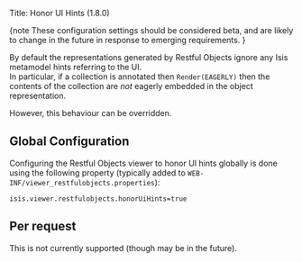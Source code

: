 Title: Honor UI Hints (1.8.0)

{note
These configuration settings should be considered beta, and are likely to change in the future in response to emerging requirements.
}

By default the representations generated by Restful Objects ignore any Isis metamodel hints referring to the UI.  
In particular, if a collection is annotated then `Render(EAGERLY)` then the contents of the collection are *not*
eagerly embedded in the object representation.

However, this behaviour can be overridden.

## Global Configuration

Configuring the Restful Objects viewer to honor UI hints globally is done using the
following property (typically added to `WEB-INF/viewer_restfulobjects.properties`):

    isis.viewer.restfulobjects.honorUiHints=true

## Per request

This is not currently supported (though may be in the future).
